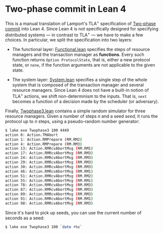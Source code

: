 # Two-phase commit in Lean 4

This is a manual translation of Lamport's TLA<sup>+</sup> specification of
[Two-phase commit][] into Lean 4. Since Lean 4 is not specifically designed for
specifying distributed systems &mdash; in contrast to TLA<sup>+</sup> &mdash; we
have to make a few choices. In particular, we split the specification into two
layers:

 - The functional layer: [Functional.lean][] specifies the steps of resource
 managers and the transaction manager as **functions**. Every such function
 returns `Option ProtocolState`, that is, either a new protocol state, or
 `none`, if the function arguments are not applicable to the given state.
 
 - The system layer: [System.lean][] specifies a single step of the whole system
 that is composed of the transaction manager and several resource managers.
 Since Lean 4 does not have a built-in notion of TLA<sup>+</sup> actions, we
 shift non-determinism to the inputs. That is, `next` becomes a function of a
 decision made by the scheduler (or adversary).

Finally, [Twophase3.lean][] contains a simple random simulator for three
resource managers. Given a number of steps $n$ and a seed $seed$, it runs the
protocol up to $n$ steps, using a pseudo-random number generator:

```sh
$ lake exe Twophase3 100 4449
action 0: Action.TMAbort
action 1: Action.RMPrepare (RM.RM2)
action 4: Action.RMPrepare (RM.RM3)
action 13: Action.RMRcvAbortMsg (RM.RM1)
action 17: Action.RMRcvAbortMsg (RM.RM3)
action 24: Action.RMRcvAbortMsg (RM.RM3)
action 29: Action.RMRcvAbortMsg (RM.RM3)
action 30: Action.RMRcvAbortMsg (RM.RM3)
action 46: Action.RMRcvAbortMsg (RM.RM1)
action 51: Action.RMRcvAbortMsg (RM.RM2)
action 55: Action.RMRcvAbortMsg (RM.RM1)
action 78: Action.RMRcvAbortMsg (RM.RM3)
action 87: Action.RMRcvAbortMsg (RM.RM3)
action 89: Action.RMRcvAbortMsg (RM.RM3)
action 91: Action.RMRcvAbortMsg (RM.RM1)
action 98: Action.RMRcvAbortMsg (RM.RM3)
```

Since it's hard to pick up seeds, you can use the current number of seconds as a
seed:

```sh
$ lake exe Twophase3 100 `date +%s`
```

[Two-phase commit]: https://github.com/tlaplus/Examples/blob/master/specifications/transaction_commit/TwoPhase.tla
[Functional.lean]: ./Twophase/Functional.lean
[System.lean]: ./Twophase/System.lean
[Twophase3.lean]: ./Twophase3.lean